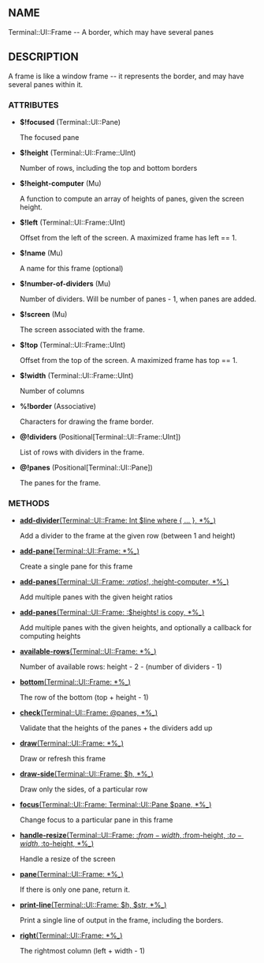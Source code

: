 ## NAME

Terminal::UI::Frame -- A border, which may have several panes

## DESCRIPTION

A frame is like a window frame -- it represents the border, and may have several panes within it.

### ATTRIBUTES

* **$!focused** (Terminal::UI::Pane)

  The focused pane

* **$!height** (Terminal::UI::Frame::UInt)

  Number of rows, including the top and bottom borders

* **$!height-computer** (Mu)

  A function to compute an array of heights of panes, given the screen height.

* **$!left** (Terminal::UI::Frame::UInt)

  Offset from the left of the screen. A maximized frame has left == 1.

* **$!name** (Mu)

  A name for this frame (optional)

* **$!number-of-dividers** (Mu)

  Number of dividers. Will be number of panes - 1, when panes are added.

* **$!screen** (Mu)

  The screen associated with the frame.

* **$!top** (Terminal::UI::Frame::UInt)

  Offset from the top of the screen. A maximized frame has top == 1.

* **$!width** (Terminal::UI::Frame::UInt)

  Number of columns

* **%!border** (Associative)

  Characters for drawing the frame border.

* **@!dividers** (Positional[Terminal::UI::Frame::UInt])

  List of rows with dividers in the frame.

* **@!panes** (Positional[Terminal::UI::Pane])

  The panes for the frame.


### METHODS

* [**add-divider**(Terminal::UI::Frame: Int $line where { ... }, *%_)](https://git.sr.ht/~bduggan/raku-terminal-ui/tree/0.0.14/lib/Terminal/UI/Frame.rakumod#L63)

  Add a divider to the frame at the given row (between 1 and height)

* [**add-pane**(Terminal::UI::Frame: *%_)](https://git.sr.ht/~bduggan/raku-terminal-ui/tree/0.0.14/lib/Terminal/UI/Frame.rakumod#L124)

  Create a single pane for this frame

* [**add-panes**(Terminal::UI::Frame: :$ratios!, :$height-computer, *%_)](https://git.sr.ht/~bduggan/raku-terminal-ui/tree/0.0.14/lib/Terminal/UI/Frame.rakumod#L133)

  Add multiple panes with the given height ratios

* [**add-panes**(Terminal::UI::Frame: :$heights! is copy, *%_)](https://git.sr.ht/~bduggan/raku-terminal-ui/tree/0.0.14/lib/Terminal/UI/Frame.rakumod#L178)

  Add multiple panes with the given heights, and optionally a callback for computing heights

* [**available-rows**(Terminal::UI::Frame: *%_)](https://git.sr.ht/~bduggan/raku-terminal-ui/tree/0.0.14/lib/Terminal/UI/Frame.rakumod#L206)

  Number of available rows: height - 2 - (number of dividers - 1)

* [**bottom**(Terminal::UI::Frame: *%_)](https://git.sr.ht/~bduggan/raku-terminal-ui/tree/0.0.14/lib/Terminal/UI/Frame.rakumod#L53)

  The row of the bottom (top + height - 1)

* [**check**(Terminal::UI::Frame: @panes, *%_)](https://git.sr.ht/~bduggan/raku-terminal-ui/tree/0.0.14/lib/Terminal/UI/Frame.rakumod#L69)

  Validate that the heights of the panes + the dividers add up

* [**draw**(Terminal::UI::Frame: *%_)](https://git.sr.ht/~bduggan/raku-terminal-ui/tree/0.0.14/lib/Terminal/UI/Frame.rakumod#L93)

  Draw or refresh this frame

* [**draw-side**(Terminal::UI::Frame: $h, *%_)](https://git.sr.ht/~bduggan/raku-terminal-ui/tree/0.0.14/lib/Terminal/UI/Frame.rakumod#L112)

  Draw only the sides, of a particular row

* [**focus**(Terminal::UI::Frame: Terminal::UI::Pane $pane, *%_)](https://git.sr.ht/~bduggan/raku-terminal-ui/tree/0.0.14/lib/Terminal/UI/Frame.rakumod#L214)

  Change focus to a particular pane in this frame

* [**handle-resize**(Terminal::UI::Frame: :$from-width, :$from-height, :$to-width, :$to-height, *%_)](https://git.sr.ht/~bduggan/raku-terminal-ui/tree/0.0.14/lib/Terminal/UI/Frame.rakumod#L227)

  Handle a resize of the screen

* [**pane**(Terminal::UI::Frame: *%_)](https://git.sr.ht/~bduggan/raku-terminal-ui/tree/0.0.14/lib/Terminal/UI/Frame.rakumod#L259)

  If there is only one pane, return it.

* [**print-line**(Terminal::UI::Frame: $h, $str, *%_)](https://git.sr.ht/~bduggan/raku-terminal-ui/tree/0.0.14/lib/Terminal/UI/Frame.rakumod#L118)

  Print a single line of output in the frame, including the borders.

* [**right**(Terminal::UI::Frame: *%_)](https://git.sr.ht/~bduggan/raku-terminal-ui/tree/0.0.14/lib/Terminal/UI/Frame.rakumod#L58)

  The rightmost column (left + width - 1)
